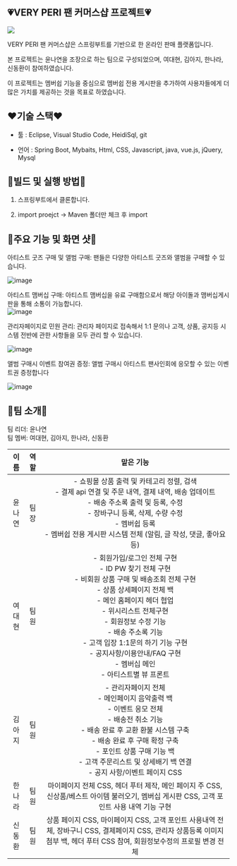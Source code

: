 ## 💗VERY PERI 팬 커머스샵 프로젝트💗


  <img src="https://github.com/dkth1122/Project_4/assets/134511884/501a3588-d12c-4a8a-a3d1-e6adf30834a7"> 


VERY PERI 팬 커머스샵은 스프링부트를 기반으로 한 온라인 판매 플랫폼입니다.  

  
본 프로젝트는 윤나연을 조장으로 하는 팀으로 구성되었으며, 여대현, 김아지, 한나라, 신동환이 참여하였습니다.  

  
이 프로젝트는 멤버쉽 기능을 중심으로 멤버쉽 전용 게시판을 추가하여 사용자들에게 더 많은 가치를 제공하는 것을 목표로 하였습니다.  


## ❤기술 스택❤
- 툴 : Eclipse, Visual Studio Code, HeidiSql, git

   
- 언어 : Spring Boot, Mybaits, Html, CSS, Javascript, java, vue.js, jQuery, Mysql

  
## 🧡빌드 및 실행 방법🧡
1. 스프링부트에서 클론합니다.

   
2. import proejct -> Maven 폴더만 체크 후 import
 
   
## 💛주요 기능 및 화면 샷💛
아티스트 굿즈 구매 및 앨범 구매: 팬들은 다양한 아티스트 굿즈와 앨범을 구매할 수 있습니다.  
  
![image](https://github.com/dkth1122/Project_4/assets/137017144/f4fee684-8bfd-4c03-9592-faa6988db349) 

  

아티스트 맴버십 구매: 아티스트 맴버십을 유료 구매함으로서 해당 아이돌과 맴버십게시판을 통해 소통이 가능합니다.  
![image](https://github.com/dkth1122/Project_4/assets/137017144/8ba4762a-0170-4a99-91a7-20124c9b4e98)  
  

   
관리자페이지로 민원 관리: 관리자 페이지로 접속해서 1:1 문의나 고객, 상품, 공지등 시스템 전반에 관한 사항들을 모두 관리 할 수 있습니다.  

  
![image](https://github.com/dkth1122/Project_4/assets/137017144/a1c02818-bf72-4164-8a5a-024dd2d80bfd)  


    
  
앨범 구매시 이벤트 참여권 증정: 앨범 구매시 아티스트 팬사인회에 응모할 수 있는 이벤트권 증정합니다  
  

   
![image](https://github.com/dkth1122/Project_4/assets/137017144/2a27cc99-2d55-498f-8826-9174f12fc709)  


## 💚팀 소개💚
팀 리더: 윤나연  
팀 멤버: 여대현, 김아지, 한나라, 신동환

|이름|역할|맡은 기능|
|:---:|:---:|:---:|
|윤나연|팀장|- 쇼핑몰 상품 출력 및 카테고리 정렬, 검색<br/>- 결제 api 연결 및 주문 내역, 결제 내역, 배송 업데이트<br/>- 배송 주소록 출력 및 등록, 수정<br/>- 장바구니 등록, 삭제, 수량 수정<br/>- 멤버쉽 등록<br/>- 멤버쉽 전용 게시판 시스템 전체 (알림, 글 작성, 댓글, 좋아요 등)|
|여대현|팀원|- 회원가입/로그인 전체 구현<br/>- ID PW 찾기 전체 구현<br/>- 비회원 상품 구매 및 배송조회 전체 구현<br/>- 상품 상세페이지 전체 백<br/>- 메인 홈페이지 헤더 협업<br/>- 위시리스트 전체구현<br/>- 회원정보 수정 기능<br/>- 배송 주소록 기능<br/>- 고객 입장 1:1문의 하기 기능 구현<br/>- 공지사항/이용안내/FAQ 구현<br/>- 멤버십 메인<br/>- 아티스트별 뷰 프론트|
|김아지|팀원|- 관리자페이지 전체<br/>- 메인페이지 음악출력 백<br/>- 이벤트 응모 전체<br/>- 배송전 취소 기능<br/>- 배송 완료 후 교환 환불 시스템 구축<br/>- 배송 완료 후 구매 확정 구축<br/>- 포인트 상품 구매 기능 백<br/>- 고객 주문리스트 및 상세배기 백 연결<br/>- 공지 사항/이벤트 페이지 CSS<br/>|
|한나라|팀원|마이페이지 전체 CSS, 헤더 푸터 제작, 메인 페이지 주 CSS, 신상품/베스트 아이템 불러오기, 멤버십 게시판 CSS, 고객 포인트 사용 내역 기능 구현|
|신동환|팀원|상품 페이지 CSS, 마이페이지 CSS, 고객 포인트 사용내역 전체, 장바구니 CSS, 결제페이지 CSS, 관리자 상품등록 이미지 첨부 백, 헤더 푸터 CSS 참여, 회원정보수정의 프로필 변경 전체


